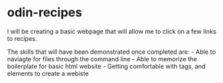 # odin-recipes

I will be creating a basic webpage that will allow me to click on a few links to recipes.

The skills that will have been demonstrated once completed are:
    - Able to naviagte for files through the command line
    - Able to memorize the boilerplate for basic html website
    - Getting comfortable with tags, and elements to create a webiste
